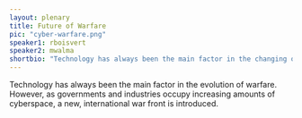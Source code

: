 ```yaml
---
layout: plenary
title: Future of Warfare
pic: "cyber-warfare.png"
speaker1: rboisvert
speaker2: mwalma
shortbio: "Technology has always been the main factor in the changing of warfare, however as governments and industries increasingly occupy cyber space, a new, international war front is introduced."
---
```


Technology has always been the main factor in the evolution of warfare. However, as governments and industries occupy increasing amounts of cyberspace, a new, international war front is introduced.
